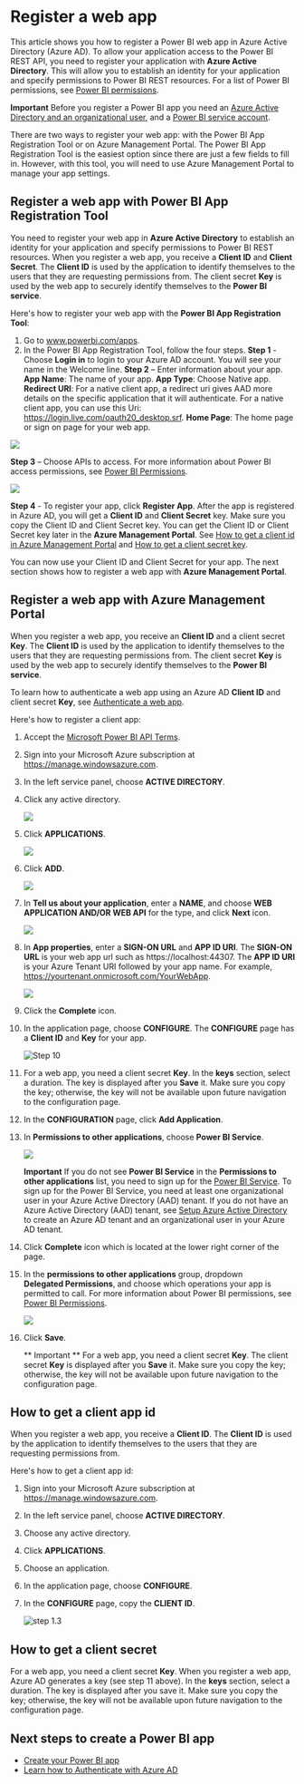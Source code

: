 ﻿<properties
   pageTitle="Register a web app"
   description="Register a web app"
   services="powerbi"
   documentationCenter=""
   authors="dvana"
   manager="mblythe"
   editor=""
   tags=""/>

<tags
   ms.service="powerbi"
   ms.devlang="NA"
   ms.topic="article"
   ms.tgt_pltfrm="NA"
   ms.workload="powerbi"
   ms.date="11/01/2015"
   ms.author="derrickv"/>

# Register a web app

This article shows you how to register a Power BI web app in Azure Active Directory (Azure AD). To allow your application access to the Power BI REST API, you need to register your application with **Azure Active Directory**. This will allow you to establish an identity for your application and specify permissions to Power BI REST resources. For a list of Power BI permissions, see [Power BI permissions](Power+BI+permissions.md).

**Important** Before you register a Power BI app you need an [Azure Active Directory and an organizational user](Create+an+Azure+Active+Directory+tenant.md), and a [Power BI service account](Sign+up+for+Power+BI+service.md). 

There are two ways to register your web app: with the Power BI App Registration Tool or on Azure Management Portal. The Power BI App Registration Tool is the easiest option since there are just a few fields to fill in. However, with this tool, you will need to use Azure Management Portal to manage your app settings.

<a name="webTool"></a>
## Register a web app with Power BI App Registration Tool
You need to register your web app in **Azure Active Directory** to establish an identity for your application and specify permissions to Power BI REST resources. When you register a web app, you receive a **Client ID** and **Client Secret**.  The **Client ID** is used by the application to identify themselves to the users that they are requesting permissions from. The client secret **Key** is used by the web app to securely identify themselves to the **Power BI service**.

Here's how to register your web app with the **Power BI App Registration Tool**:

1.	Go to www.powerbi.com/apps.
2.	In the Power BI App Registration Tool, follow the four steps.
**Step 1** - Choose **Login in** to login to your Azure AD account. You will see your name in the Welcome line.
**Step 2** – Enter information about your app.
**App Name**: The name of your app.
**App Type**: Choose Native app.
**Redirect URI**: For a native client app, a redirect uri gives AAD more details on the specific application that it will authenticate. For a native client app, you can use this Uri: https://login.live.com/oauth20_desktop.srf.
**Home Page**: The home page or sign on page for your web app.

![](media/powerbi-developer-register-a-web-app/register-tool-2.png)

**Step 3** – Choose APIs to access. For more information about Power BI access permissions, see [Power BI Permissions](Power+BI+permissions.md).
 
![](media/powerbi-developer-register-a-web-app/register-app-tool-3.png)
  
**Step 4** - To register your app, click **Register App**. After the app is registered in Azure AD, you will get a **Client ID** and **Client Secret** key. Make sure you copy the Client ID and Client Secret key. You can get the Client ID or Client Secret key later in the **Azure Management Portal**. See [How to get a client id in Azure Management Portal](#clientID) and [How to get a client secret key](#clientSecret).

You can now use your Client ID and Client Secret for your app. The next section shows how to register a web app with **Azure Management Portal**.

<a name="web"></a>
## Register a web app with Azure Management Portal
When you register a web app, you receive an **Client ID** and a client secret **Key**. The **Client ID** is used by the application to identify themselves to the users that they are requesting permissions from. The client secret **Key** is used by the web app to securely identify themselves to the **Power BI service**.

To learn how to authenticate a web app using an Azure AD **Client ID** and client secret **Key**, see [Authenticate a web app](Authenticate+a+web+app.md).

Here's how to register a client app:

1. Accept the [Microsoft Power BI API Terms](https://powerbi.microsoft.com/en-us/api-terms).
2. Sign into your Microsoft Azure subscription at https://manage.windowsazure.com.
3. In the left service panel, choose **ACTIVE DIRECTORY**.
4. Click any active directory.

    ![](media/powerbi-developer-register-a-web-app/register-app-ad.png)

5. Click **APPLICATIONS**.

    ![](media/powerbi-developer-register-a-web-app/register-app-applications.png)

6. Click **ADD**. 

    ![](media/powerbi-developer-register-a-web-app/register-app-add.png)

7.	In **Tell us about your application**, enter a **NAME**, and choose **WEB APPLICATION AND/OR WEB API** for the type, and click **Next** icon.

    ![](media/powerbi-developer-register-a-web-app/register-app-web-app.png)

8. In **App properties**, enter a **SIGN-ON URL** and **APP ID URI**. The **SIGN-ON URL** is your web app url such as https://localhost:44307. The **APP ID URI** is your Azure Tenant URI followed by your app name. For example, https://yourtenant.onmicrosoft.com/YourWebApp.

    ![](media/powerbi-developer-register-a-web-app/register-app-properties.png)

9.	Click the **Complete** icon.
10.	In the application page, choose **CONFIGURE**. The **CONFIGURE** page has a **Client ID** and **Key** for your app.

    ![Step 10](media/powerbi-developer-register-a-web-app/register-app-config.png)

11. For a web app, you need a client secret **Key**. In the **keys** section, select a duration. The key is displayed after you **Save** it. Make sure you copy the key; otherwise, the key will not be available upon future navigation to the configuration page.

12.	In the **CONFIGURATION** page, click **Add Application**.
13. In **Permissions to other applications**, choose **Power BI Service**.

    ![](media/powerbi-developer-register-a-web-app/register-app-permissions.png)

    **Important** If you do not see **Power BI Service** in the **Permissions to other applications** list, you need to sign up for the [Power BI Service](https://www.powerbi.com/). To sign up for the Power BI Service, you need at least one organizational user in your Azure Active Directory (AAD) tenant. If you do not have an Azure Active Directory (AAD) tenant, see [Setup Azure Active Directory](Setup+Azure+Active+Directory.md) to create an Azure AD tenant and an organizational user in your Azure AD tenant.
    
14. Click **Complete** icon which is located at the lower right corner of the page.
15. In the **permissions to other applications** group, dropdown  
**Delegated Permissions**, and choose which operations your app is permitted to call. For more information about Power BI permissions, see [Power BI Permissions](Power+BI+Permissions.md).

    ![](media/powerbi-developer-register-a-web-app/register-app-delegated.png)

16. Click **Save**.

	** Important **
	For a web app, you need a client secret **Key**. The client secret **Key** is displayed after you **Save** it. Make sure you copy the key; otherwise, the key will not be available upon future navigation to the configuration page.


<a name="clientID"></a>
## How to get a client app id
When you register a web app, you receive a **Client ID**.  The **Client ID** is used by the application to identify themselves to the users that they are requesting permissions from.

Here's how to get a client app id:

1. Sign into your Microsoft Azure subscription at https://manage.windowsazure.com.
2. In the left service panel, choose **ACTIVE DIRECTORY**.
3. Choose any active directory.
4. Click **APPLICATIONS**.
5. Choose an application.
6. In the application page, choose **CONFIGURE**.
7. In the **CONFIGURE** page, copy the **CLIENT ID**.

    ![step 1.3](media/powerbi-developer-register-a-web-app/register-app-clientid.png)
  
<a name="clientSecret"></a>
## How to get a client secret

For a web app, you need a client secret **Key**. When you register a web app, Azure AD generates a key (see step 11 above). In the **keys** section, select a duration. The key is displayed after you save it. Make sure you copy the key; otherwise, the key will not be available upon future navigation to the configuration page.

## Next steps to create a Power BI app
- [Create your Power BI app](powerbi-developer-introduction-to-creating-a-power-bi-app.md)
- [Learn how to Authenticate with Azure AD](powerbi-developer-authenticate-to-power-bi-service.md)

